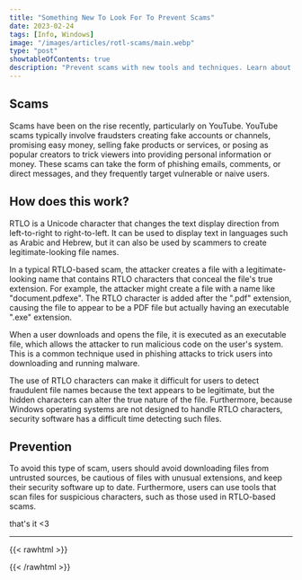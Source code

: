 ```yaml
---
title: "Something New To Look For To Prevent Scams"
date: 2023-02-24
tags: [Info, Windows]
image: "/images/articles/rotl-scams/main.webp"
type: "post"
showtableOfContents: true
description: "Prevent scams with new tools and techniques. Learn about the latest approaches and how to protect yourself. Read our article."
---
```


## Scams 
Scams have been on the rise recently, particularly on YouTube. YouTube scams typically involve fraudsters creating fake accounts or channels, promising easy money, selling fake products or services, or posing as popular creators to trick viewers into providing personal information or money. These scams can take the form of phishing emails, comments, or direct messages, and they frequently target vulnerable or naive users.

## How does this work? 
RTLO is a Unicode character that changes the text display direction from left-to-right to right-to-left. It can be used to display text in languages such as Arabic and Hebrew, but it can also be used by scammers to create legitimate-looking file names.

In a typical RTLO-based scam, the attacker creates a file with a legitimate-looking name that contains RTLO characters that conceal the file's true extension. For example, the attacker might create a file with a name like "document.pdfexe". The RTLO character is added after the ".pdf" extension, causing the file to appear to be a PDF file but actually having an executable ".exe" extension.

When a user downloads and opens the file, it is executed as an executable file, which allows the attacker to run malicious code on the user's system. This is a common technique used in phishing attacks to trick users into downloading and running malware.

The use of RTLO characters can make it difficult for users to detect fraudulent file names because the text appears to be legitimate, but the hidden characters can alter the true nature of the file. Furthermore, because Windows operating systems are not designed to handle RTLO characters, security software has a difficult time detecting such files.

## Prevention 
To avoid this type of scam, users should avoid downloading files from untrusted sources, be cautious of files with unusual extensions, and keep their security software up to date. Furthermore, users can use tools that scan files for suspicious characters, such as those used in RTLO-based scams.

that's it <3

---

{{< rawhtml >}} 
<script src="https://utteranc.es/client.js"
        repo="mansoorbarri/website"
        issue-term="title"
        theme="github-dark"
        crossorigin="anonymous"
        async>
</script>
{{< /rawhtml >}}
